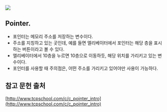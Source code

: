 ![](https://velog.velcdn.com/images/cosmos/post/6040aaf1-de3f-457b-9f39-1042b601708e/image.png)

## Pointer.
- 포인터는 메모리 주소를 저장하는 변수이다.
- 주소를 지칭하고 있는 곳인데, 예를 들면 엘리베이터에서 포인터는 해당 층을 표시하는 버튼이라고 볼 수 있다.
- 엘리베이터에서 10층을 누르면 10층으로 이동하듯, 해당 위치를 가리키고 있는 변수이다.
- 포인터를 사용할 때 주의점은, 어떤 주소를 가리키고 있어야만 사용이 가능하다.

## 참고 문헌 출처
[http://www.tcpschool.com/c/c_pointer_intro](http://www.tcpschool.com/c/c_pointer_intro)